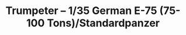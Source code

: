---
layout: product
title: "Trumpeter – 1/35 German E-75 (75-100 Tons)/Standardpanzer"
price: "4100" 
desc: "N/A"
img_path: "/assets/img/TRU01538.webp"
brand: "N/A"
available: false
special_offer: false
new: false
soon: false
cat: "010000"
subcat: "013400"
subsubcat: "0N/A"
sifra: "TRU01538"
popular: false
---
